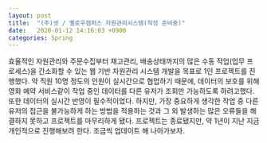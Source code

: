 ```yaml
---
layout: post
title:  "(주)셋 / 옐로우캠퍼스 자원관리시스템(작성 준비중)"
date:   2020-01-12 14:16:03 +0900
categories: Spring
---
```

효율적인 자원관리와 주문수집부터 재고관리, 배송상태까지의 많은 수동 작업(업무 프로세스)을 간소화할 수 있는 웹 기반 자원관리 시스템 개발을 목표로 1인 프로젝트를 진행했다.
약 직원 10명 정도의 인원이 실시간으로 협업하기 때문에, 데이터의 보호를 위해 영화 예약 서비스같이 작업 중인 데이터를 다른 유저가 조회만 가능하도록 하려고했다. 또한 데이터의 실시간 반영이 필수적이었다. 하지만, 가장 중요하게 생각한 작업 중 다른 유저의 접근을 불가능하게 하는 방법을 적용하는 것과 그 외 발생하는 많은 오류들을 해결하지 못하고 프로젝트를 마무리하게 됐다. 프로젝트는 종료됐지만, 약 1년이 지난 지금 개인적으로 진행해보려 한다. 조금씩 업데이트 해 나아가보자.




[jekyll-docs]: https://jekyllrb.com/docs/home
[jekyll-gh]:   https://github.com/jekyll/jekyll
[jekyll-talk]: https://talk.jekyllrb.com/
